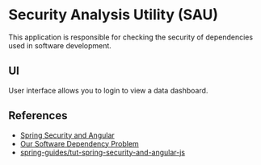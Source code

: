 # Security Analysis Utility (SAU)

This application is responsible for checking the security of 
dependencies used in software development.

## UI

User interface allows you to login to view a data dashboard. 


## References

* [Spring Security and Angular](https://spring.io/guides/tutorials/spring-security-and-angular-js/)
* [Our Software Dependency Problem](https://research.swtch.com/deps)
* [spring-guides/tut-spring-security-and-angular-js](https://github.com/spring-guides/tut-spring-security-and-angular-js)
